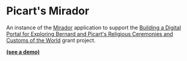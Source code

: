 # Picart's Mirador

An instance of the [Mirador](https://github.com/ProjectMirador/mirador) application to support the [Building a Digital Portal for Exploring Bernard and Picart's Religious Ceremonies and Customs of the World](https://cla.umn.edu/medieval/news-events/news/cspw-and-dash-win-95000-neh-grant) grant project.

**[(see a demo)]([demo](https://umnlibraries.github.io/ccr/))**
